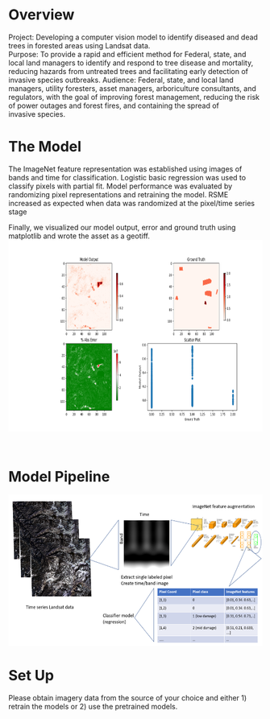 # Overview

Project: Developing a computer vision model to identify diseased and dead trees in forested areas using Landsat data.<br>
Purpose: To provide a rapid and efficient method for Federal, state, and local land managers to identify and respond to tree disease and mortality, reducing hazards from untreated trees and facilitating early detection of invasive species outbreaks.
Audience: Federal, state, and local land managers, utility foresters, asset managers, arboriculture consultants, and regulators, with the goal of improving forest management, reducing the risk of power outages and forest fires, and containing the spread of invasive species.<br>

# The Model
The ImageNet feature representation was established using images of bands and time for classification. Logistic basic regression was used to classify pixels with partial fit. Model performance was evaluated by randomizing pixel representations and retraining the model. RSME increased as expected when data was randomized at the pixel/time series stage

Finally, we visualized our model output, error and ground truth using matplotlib and wrote the asset as a geotiff.
<img src = forest_pick.png width="750" height="380"/>

<br>

# Model Pipeline
<img src = transfer_learning.PNG width="850" height="300"/>
<br> 

# Set Up
Please obtain imagery data from the source of your choice and either 1) retrain the models or 2) use the pretrained models.
